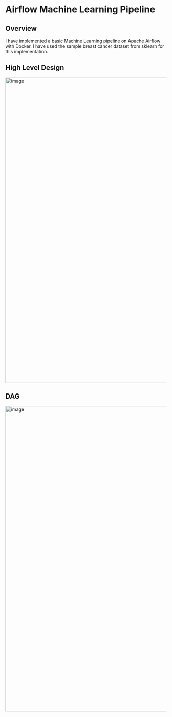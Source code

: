 # Airflow Machine Learning Pipeline
## Overview
I have implemented a basic Machine Learning pipeline on Apache Airflow with Docker. I have used the sample breast cancer dataset from sklearn for this implementation.

## High Level Design

<img width="950" alt="image" src="https://user-images.githubusercontent.com/89654615/208975637-c3076cf0-623f-4a05-8063-be268d7a4145.png">

## DAG
<img width="950" alt="image" src="https://user-images.githubusercontent.com/89654615/208975966-9d49d2fd-014b-4b18-9ab4-27f835bee10d.png">

